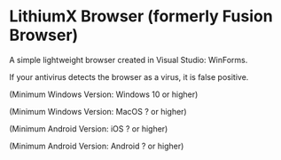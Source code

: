 # LithiumX Browser (formerly Fusion Browser)
A simple lightweight browser created in Visual Studio: WinForms.

If your antivirus detects the browser as a virus, it is false positive.

(Minimum Windows Version: Windows 10 or higher)

(Minimum Windows Version: MacOS ? or higher)

(Minimum Android Version: iOS ? or higher)

(Minimum Android Version: Android ? or higher)
